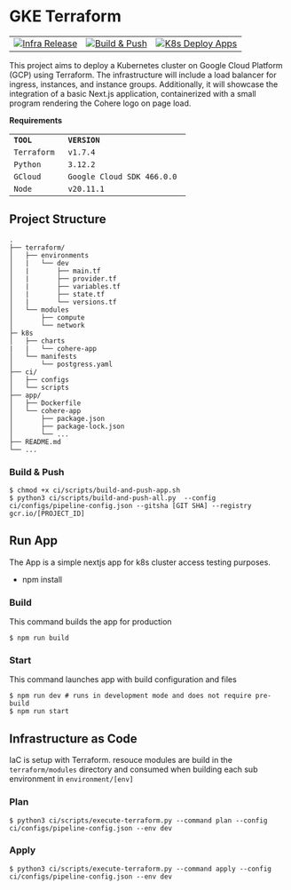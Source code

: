 # GKE Terraform

<table><tbody><tr><td><a href="https://github.com/kinfinity/gke-terraform/actions/workflows/infra-release.yaml"><img src="https://github.com/kinfinity/gke-terraform/actions/workflows/infra-release.yaml/badge.svg" alt="Infra Release"></a></td><td><a href="https://github.com/kinfinity/gke-terraform/actions/workflows/buildandpush-app.yaml"><img src="https://github.com/kinfinity/gke-terraform/actions/workflows/buildandpush-app.yaml/badge.svg" alt="Build &amp; Push"></a></td><td><a href="https://github.com/kinfinity/gke-terraform/actions/workflows/k8s-apps-release.yaml"><img src="https://github.com/kinfinity/gke-terraform/actions/workflows/k8s-apps-release.yaml/badge.svg" alt="K8s Deploy Apps"></a></td></tr></tbody></table>

This project aims to deploy a Kubernetes cluster on Google Cloud Platform (GCP) using Terraform. The infrastructure will include a load balancer for ingress, instances, and instance groups. Additionally, it will showcase the integration of a basic Next.js application, containerized with a small program rendering the Cohere logo on page load.

**Requirements**

<table><tbody><tr><td><code><strong>TOOL &nbsp;&nbsp;</strong></code></td><td><code><strong>VERSION &nbsp; &nbsp; &nbsp; &nbsp; &nbsp; &nbsp; &nbsp; &nbsp;&nbsp;</strong></code></td></tr><tr><td><code>Terraform&nbsp;</code></td><td><code>v1.7.4 &nbsp; &nbsp; &nbsp; &nbsp; &nbsp; &nbsp; &nbsp; &nbsp; &nbsp;&nbsp;</code></td></tr><tr><td><code>Python&nbsp;</code></td><td><code>3.12.2 &nbsp; &nbsp; &nbsp; &nbsp; &nbsp; &nbsp; &nbsp; &nbsp; &nbsp;</code></td></tr><tr><td><code>GCloud &nbsp;&nbsp;</code></td><td><code>Google Cloud SDK 466.0.0&nbsp;</code></td></tr><tr><td><code>Node &nbsp;&nbsp;</code></td><td><code>v20.11.1 &nbsp; &nbsp; &nbsp; &nbsp; &nbsp; &nbsp; &nbsp; &nbsp;</code></td></tr></tbody></table>

## Project Structure

```
.
├── terraform/
│   ├── environments
│   |   └── dev
│   |       ├── main.tf
│   |       ├── provider.tf
│   |       ├── variables.tf
│   |       ├── state.tf
│   |       └── versions.tf
│   └── modules
│       ├── compute
│       └── network
├─ k8s
│   ├── charts
|   |   └── cohere-app
│   └── manifests
│       └── postgress.yaml
├── ci/
│   ├── configs
│   └── scripts
├── app/
│   ├── Dockerfile
│   └── cohere-app
│       ├── package.json
│       ├── package-lock.json
│       └── ...
├── README.md
└── ...
```

### **Build & Push**

```
$ chmod +x ci/scripts/build-and-push-app.sh
$ python3 ci/scripts/build-and-push-all.py  --config ci/configs/pipeline-config.json --gitsha [GIT SHA] --registry gcr.io/[PROJECT_ID]
```

## **Run App**

The App is a simple nextjs app for k8s cluster access testing purposes.

- npm install

### **Build**

This command builds the app for production

```
$ npm run build
```

### **Start**

This command launches app with build configuration and files

```
$ npm run dev # runs in development mode and does not require pre-build
$ npm run start
```

## **Infrastructure as Code**

IaC is setup with Terraform. resouce modules are build in the `terraform/modules` directory and consumed when building each sub environment in `environment/[env]`

### **Plan**

```
$ python3 ci/scripts/execute-terraform.py --command plan --config ci/configs/pipeline-config.json --env dev
```

### **Apply**

```
$ python3 ci/scripts/execute-terraform.py --command apply --config ci/configs/pipeline-config.json --env dev
```
